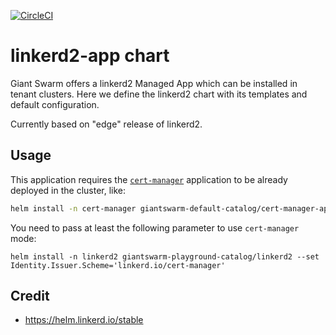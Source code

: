 [![CircleCI](https://circleci.com/gh/giantswarm/linkerd2-app.svg?style=shield)](https://circleci.com/gh/giantswarm/linkerd2-app)

# linkerd2-app chart

Giant Swarm offers a linkerd2 Managed App which can be installed in tenant clusters.
Here we define the linkerd2 chart with its templates and default configuration.

Currently based on "edge" release of linkerd2.

## Usage

This application requires the [`cert-manager`](https://github.com/giantswarm/cert-manager-app)
application to be already deployed in the cluster, like:

```bash
helm install -n cert-manager giantswarm-default-catalog/cert-manager-app
```

You need to pass at least the following parameter to use `cert-manager` mode:

```text
helm install -n linkerd2 giantswarm-playground-catalog/linkerd2 --set Identity.Issuer.Scheme='linkerd.io/cert-manager'
```

## Credit

* https://helm.linkerd.io/stable

